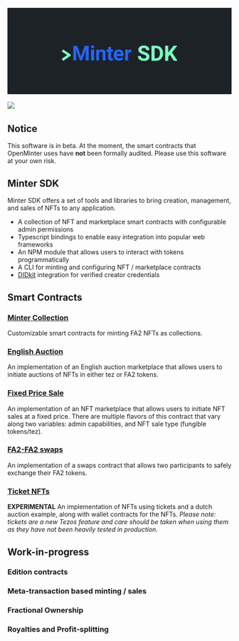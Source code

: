 ![Minter SDK header](/docs/mintersdkhead.png)

[![](https://img.shields.io/badge/license-MIT-brightgreen)](LICENSE)

## Notice

This software is in beta. At the moment, the smart contracts
that OpenMinter uses have **not** been formally audited. Please
use this software at your own risk.

## Minter SDK

Minter SDK offers a set of tools and libraries to bring creation, management, and sales of NFTs to any application.

-   A collection of NFT and marketplace smart contracts with configurable admin permissions
-   Typescript bindings to enable easy integration into popular web frameworks
-   An NPM module that allows users to interact with tokens programmatically
-   A CLI for minting and configuring NFT / marketplace contracts
-   [DIDkit](https://www.spruceid.com/didkit) integration for verified creator credentials

## Smart Contracts

### [Minter Collection](minter_collection)

Customizable smart contracts for minting FA2 NFTs as collections.

### [English Auction](english_auction)

An implementation of an English auction marketplace that allows users to initiate auctions of NFTs in either tez or FA2 tokens.

### [Fixed Price Sale](fixed_price_sale)

An implementation of an NFT marketplace that allows users to initiate NFT sales at a fixed price. There are multiple flavors of this contract that vary along two variables: admin capabilities, and NFT sale type (fungible tokens/tez).

### [FA2-FA2 swaps](contracts/ligo/src/swaps)

An implementation of a swaps contract that allows two participants to safely exchange their FA2 tokens.

### [Ticket NFTs](tickets)

**EXPERIMENTAL** An implementation of NFTs using tickets and a dutch auction example, along with wallet contracts for the NFTs. _Please note: tickets are a new Tezos feature and care should be taken when using them as they have not been heavily tested in production._

## Work-in-progress

### Edition contracts

### Meta-transaction based minting / sales

### Fractional Ownership

### Royalties and Profit-splitting

